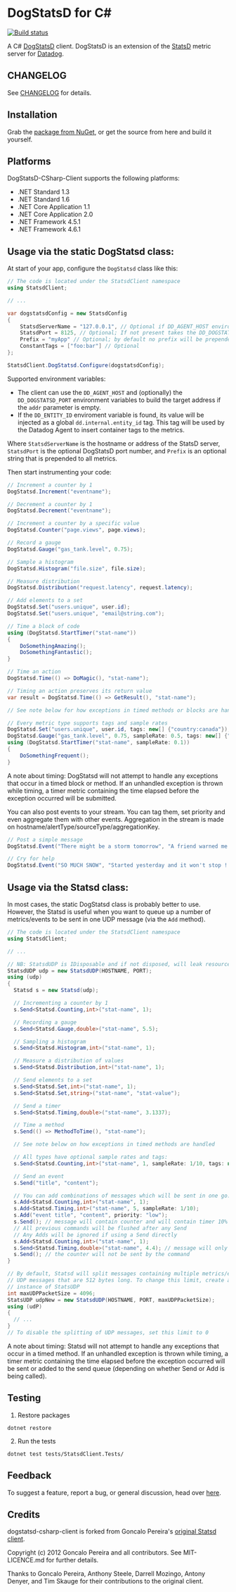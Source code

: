 DogStatsD for C#
================

[![Build status](https://ci.appveyor.com/api/projects/status/bg8e39b5f9iiavvj/branch/master?svg=true)](https://ci.appveyor.com/project/Datadog/dogstatsd-csharp-client/branch/master)

A C# [DogStatsD](http://docs.datadoghq.com/guides/dogstatsd/) client. DogStatsD
is an extension of the [StatsD](http://codeascraft.com/2011/02/15/measure-anything-measure-everything/)
metric server for [Datadog](http://datadoghq.com).

## CHANGELOG

See [CHANGELOG](CHANGELOG.md) for details.

## Installation

Grab the [package from NuGet](https://nuget.org/packages/DogStatsD-CSharp-Client/), or get the source from here and build it yourself.

## Platforms

DogStatsD-CSharp-Client supports the following platforms:
* .NET Standard 1.3
* .NET Standard 1.6
* .NET Core Application 1.1
* .NET Core Application 2.0
* .NET Framework 4.5.1
* .NET Framework 4.6.1


## Usage via the static DogStatsd class:

At start of your app, configure the `DogStatsd` class like this:

``` C#
// The code is located under the StatsdClient namespace
using StatsdClient;

// ...

var dogstatsdConfig = new StatsdConfig
{
    StatsdServerName = "127.0.0.1", // Optional if DD_AGENT_HOST environment variable set
    StatsdPort = 8125, // Optional; If not present takes the DD_DOGSTATSD_PORT environment variable value, else default is 8125
    Prefix = "myApp" // Optional; by default no prefix will be prepended
    ConstantTags = ["foo:bar"] // Optional
};

StatsdClient.DogStatsd.Configure(dogstatsdConfig);
```

Supported environment variables:

* The client can use the `DD_AGENT_HOST` and (optionally) the `DD_DOGSTATSD_PORT` environment variables to build the target address if the `addr` parameter is empty.
* If the `DD_ENTITY_ID` enviroment variable is found, its value will be injected as a global `dd.internal.entity_id` tag. This tag will be used by the Datadog Agent to insert container tags to the metrics.

Where `StatsdServerName` is the hostname or address of the StatsD server, `StatsdPort` is the optional DogStatsD port number, and `Prefix` is an optional string that is prepended to all metrics.

Then start instrumenting your code:

``` C#
// Increment a counter by 1
DogStatsd.Increment("eventname");

// Decrement a counter by 1
DogStatsd.Decrement("eventname");

// Increment a counter by a specific value
DogStatsd.Counter("page.views", page.views);

// Record a gauge
DogStatsd.Gauge("gas_tank.level", 0.75);

// Sample a histogram
DogStatsd.Histogram("file.size", file.size);

// Measure distribution
DogStatsd.Distribution("request.latency", request.latency);

// Add elements to a set
DogStatsd.Set("users.unique", user.id);
DogStatsd.Set("users.unique", "email@string.com");

// Time a block of code
using (DogStatsd.StartTimer("stat-name"))
{
    DoSomethingAmazing();
    DoSomethingFantastic();
}

// Time an action
DogStatsd.Time(() => DoMagic(), "stat-name");

// Timing an action preserves its return value
var result = DogStatsd.Time(() => GetResult(), "stat-name");

// See note below for how exceptions in timed methods or blocks are handled

// Every metric type supports tags and sample rates
DogStatsd.Set("users.unique", user.id, tags: new[] {"country:canada"});
DogStatsd.Gauge("gas_tank.level", 0.75, sampleRate: 0.5, tags: new[] {"hybrid", "trial_1"});
using (DogStatsd.StartTimer("stat-name", sampleRate: 0.1))
{
    DoSomethingFrequent();
}
```

A note about timing: DogStatsd will not attempt to handle any exceptions that occur in a
timed block or method. If an unhandled exception is thrown while
timing, a timer metric containing the time elapsed before the exception
occurred will be submitted.


You can also post events to your stream. You can tag them, set priority and even aggregate them with other events.
Aggregation in the stream is made on hostname/alertType/sourceType/aggregationKey.

``` C#
// Post a simple message
DogStatsd.Event("There might be a storm tomorrow", "A friend warned me earlier.");

// Cry for help
DogStatsd.Event("SO MUCH SNOW", "Started yesterday and it won't stop !!", alertType: "error", tags: new[] { "urgent", "endoftheworld" });
```


## Usage via the Statsd class:

In most cases, the static DogStatsd class is probably better to use.
However, the Statsd is useful when you want to queue up a number of metrics/events to be sent in
one UDP message (via the `Add` method).

``` C#
// The code is located under the StatsdClient namespace
using StatsdClient;

// ...

// NB: StatsdUDP is IDisposable and if not disposed, will leak resources
StatsdUDP udp = new StatsdUDP(HOSTNAME, PORT);
using (udp)
{
  Statsd s = new Statsd(udp);

  // Incrementing a counter by 1
  s.Send<Statsd.Counting,int>("stat-name", 1);

  // Recording a gauge
  s.Send<Statsd.Gauge,double>("stat-name", 5.5);

  // Sampling a histogram
  s.Send<Statsd.Histogram,int>("stat-name", 1);

  // Measure a distribution of values 
  s.Send<Statsd.Distribution,int>("stat-name", 1);

  // Send elements to a set
  s.Send<Statsd.Set,int>("stat-name", 1);
  s.Send<Statsd.Set,string>("stat-name", "stat-value");

  // Send a timer
  s.Send<Statsd.Timing,double>("stat-name", 3.1337);

  // Time a method
  s.Send(() => MethodToTime(), "stat-name");

  // See note below on how exceptions in timed methods are handled

  // All types have optional sample rates and tags:
  s.Send<Statsd.Counting,int>("stat-name", 1, sampleRate: 1/10, tags: new[] {"tag1:true", "tag2"});

  // Send an event
  s.Send("title", "content");

  // You can add combinations of messages which will be sent in one go:
  s.Add<Statsd.Counting,int>("stat-name", 1);
  s.Add<Statsd.Timing,int>("stat-name", 5, sampleRate: 1/10);
  s.Add("event title", "content", priority: "low");
  s.Send(); // message will contain counter and will contain timer 10% of the time
  // All previous commands will be flushed after any Send
  // Any Adds will be ignored if using a Send directly
  s.Add<Statsd.Counting,int>("stat-name", 1);
  s.Send<Statsd.Timing,double>("stat-name", 4.4); // message will only contain Timer
  s.Send(); // the counter will not be sent by the command
}

// By default, Statsd will split messages containing multiple metrics/events into
// UDP messages that are 512 bytes long. To change this limit, create a new
// instance of StatsUDP
int maxUDPPacketSize = 4096;
StatsUDP udpNew = new StatsdUDP(HOSTNAME, PORT, maxUDPPacketSize);
using (udP)
{
  // ...
}
// To disable the splitting of UDP messages, set this limit to 0
```

A note about timing: Statsd will not attempt to handle any exceptions that occur in a
timed method. If an unhandled exception is thrown while
timing, a timer metric containing the time elapsed before the exception
occurred will be sent or added to the send queue (depending on whether Send or
Add is being called).

## Testing

1. Restore packages
  ```
  dotnet restore
  ```
2. Run the tests
  ```
  dotnet test tests/StatsdClient.Tests/
  ```

## Feedback

To suggest a feature, report a bug, or general discussion, head over
[here](https://github.com/DataDog/statsd-csharp-client/issues).

## Credits

dogstatsd-csharp-client is forked from Goncalo Pereira's [original Statsd
client](https://github.com/goncalopereira/statsd-csharp-client).

Copyright (c) 2012 Goncalo Pereira and all contributors. See MIT-LICENCE.md for
further details.

Thanks to Goncalo Pereira, Anthony Steele, Darrell Mozingo, Antony Denyer, and Tim Skauge for their contributions to the original client.
